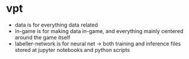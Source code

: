 # vpt
- data is for everything data related
- in-game is for making data in-game, and everything mainly centered around the game itself
- labeller-network is for neural net -> both training and inference files stored at jupyter notebooks and python scripts